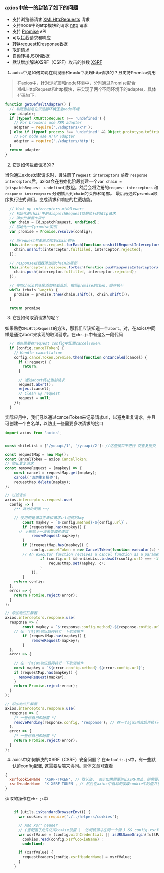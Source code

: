 ### axios中统一的封装了如下的问题
- 支持浏览器请求 [XMLHttpRequests](https://developer.mozilla.org/en-US/docs/Web/API/XMLHttpRequest) 请求
- 支持node中的http模块的请求 [http](http://nodejs.org/api/http.html) 请求
- 支持 [Promise](https://developer.mozilla.org/en-US/docs/Web/JavaScript/Reference/Global_Objects/Promise) API
- 可以拦截请求和响应
- 转换request和response数据
- 取消请求
- 自动转换JSON数据
- 默认增加解决XSRF（CSRF）攻击的参数 [XSRF](http://en.wikipedia.org/wiki/Cross-site_request_forgery)


1. axios中是如何实现在浏览器和node中发起http请求的？且支持Promise调用

> 在axios中，针对浏览器和node环境中，分别通过Promise配合XMLHttpRequest和http模块，来实现了两个不同环境下的adapter，具体代码如下:
```js
function getDefaultAdapter() {
  // 判断当前是在浏览器环境还是node环境
  var adapter;
  if (typeof XMLHttpRequest !== 'undefined') {
    // For browsers use XHR adapter
    adapter = require('./adapters/xhr');
  } else if (typeof process !== 'undefined' && Object.prototype.toString.call(process) === '[object process]') {
    // For node use HTTP adapter
    adapter = require('./adapters/http');
  }
  return adapter;
}
```

2. 它是如何拦截请求的？

当你通过axios发起请求时，且注册了`request interceptors` 或者 `response interceptors`后，axios会在初始化阶段创建一个`var chain = [dispatchRequest, undefined]`数组。然后会将注册的`request interceptors` 和 `response interceptors` 分别插入到`chain`的头部和尾部。
最后再通过promise顺序执行链式调用。完成请求和响应的拦截功能。

```js
  // Hook up interceptors middleware
  // 初始化的chain中的dispatchRequest就是执行的http请求
  // 添加拦截器中间件
  var chain = [dispatchRequest, undefined];
  // 初始化一个promise实例
  var promise = Promise.resolve(config);

  // 将request拦截器添加到chain的头
  this.interceptors.request.forEach(function unshiftRequestInterceptors(interceptor) {
    chain.unshift(interceptor.fulfilled, interceptor.rejected);
  });

  // response拦截器添加到chain的尾部
  this.interceptors.response.forEach(function pushResponseInterceptors(interceptor) {
    chain.push(interceptor.fulfilled, interceptor.rejected);
  });

  // 在向chain的头尾添加拦截器后，按照promise的then，顺序执行
  while (chain.length) {
    promise = promise.then(chain.shift(), chain.shift());
  }

  return promise;
```


3. 它是如何取消请求的呢？

如果熟悉`XMLHttpRequest`的方法，那我们应该知道一个`abort`。对，在axios中同样是通过abort来实现的取消请求。在`xhr.js`中有这么一段代码

```js
  // 首先需要在request config中配置cancelToken，
  if (config.cancelToken) {
    // Handle cancellation
    config.cancelToken.promise.then(function onCanceled(cancel) {
      if (!request) {
        return;
      }

      // 通过abort终止当前请求
      request.abort();
      reject(cancel);
      // Clean up request
      request = null;
    });
  }

```

实际应用中，我们可以通过cancelToken来记录请求url，以避免重复请求。并且可创建一个白名单，以防止一些需要多次请求的接口

```js
import axios from 'axios';


const whiteList = ['/youapi/1', '/youapi/2']; //这些接口不进行 防重复提交

const requestMap = new Map();
const CancelToken = axios.CancelToken;
// 防止重复请求
const removeRequest = (mapkey) => {
	const cancel = requestMap.get(mapkey);
	cancel('请勿重复操作');
	requestMap.delete(mapkey);
};

// 过滤请求
axios.interceptors.request.use(
  config => {
    /** 其他的配置 **/

    // 使用的是请求方法和请求url组成的key
		const mapkey = `${config.method}-${config.url}`;
		if (requestMap.has(mapkey)) {
      // 上删除上一次未完成的请求
			removeRequest(mapkey);
		}
		if (!requestMap.has(mapkey)) {
			config.cancelToken = new CancelToken(function executor(c) {
        // An executor function receives a cancel function as a parameter
				if (config.url && whiteList.indexOf(config.url) === -1) {
					requestMap.set(mapkey, c);
				}
			});
		}
    return config;
  },
  error => {
    return Promise.reject(error);
  }
);

// 添加响应拦截器
axios.interceptors.response.use(
  response => {
		const mapkey = `${response.config.method}-${response.config.url}`;
    // 在一个ajax响应后再执行一下取消操作
		if (requestMap.has(mapkey)) {
			removeRequest(mapkey);
		}
  },
  error => {
    
    // 在一个ajax响应后再执行一下取消操作
    const mapkey = `${error.config.method}-${error.config.url}`;
    if (requestMap.has(mapkey)) {
      removeRequest(mapkey);
    }
    return Promise.reject(error);
  }
);

// 添加响应拦截器
axios.interceptors.response.use(
  response => {
    /* 一些你自己的配置 */
    removePending(response.config, 'response'); // 在一个ajax响应后再执行一下取消操作，把已经完成的请求从pending中移除  下次请求同样的url就不会执行
  },
  error => {
    /* 一些你自己的配置 */
    return Promise.reject(error);
  }
);
```

4. axios中如何解决的XSRF（CSRF）安全问题？
在`defaults.js`中，有一些默认的config配置, 这需要后端来协同。具体文章可[查看](http://www.qiutianaimeili.com/html/page/2019/03/lhx9z5xt45.html)
```js
{
  xsrfCookieName: 'XSRF-TOKEN', // 默认值， 表示如果需要防止XSRF攻击，则需要后端生成一个key为XSRF-TOKEN的session（当然，也可以和后端协商，然后自己写config来覆盖）
  xsrfHeaderName: 'X-XSRF-TOKEN', // 然后在axios中自动的读取cookie中的值并在header中写入一个自定义的头X-XSRF-TOKEN
}
```

读取的操作在`xhr.js`中
```js

    if (utils.isStandardBrowserEnv()) {
      var cookies = require('./../helpers/cookies');

      // Add xsrf header
      // (当配置了允许访问cookie设置 || 访问该请求在同一个源 ) && config.xsrfCookieName
      var xsrfValue = (config.withCredentials || isURLSameOrigin(fullPath)) && config.xsrfCookieName ?
        cookies.read(config.xsrfCookieName) :
        undefined;

      if (xsrfValue) {
        requestHeaders[config.xsrfHeaderName] = xsrfValue;
      }
    }
```
